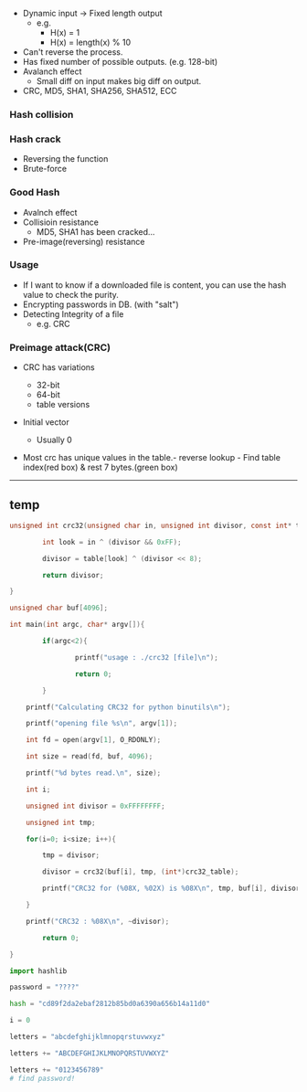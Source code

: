 - Dynamic input -> Fixed length output
	- e.g. 
		- H(x) = 1
		- H(x) = length(x) % 10 
- Can't reverse the process.
- Has fixed number of possible outputs. (e.g. 128-bit)
- Avalanch effect 
	- Small diff on input makes big diff on output.
- CRC, MD5, SHA1, SHA256, SHA512, ECC

### Hash collision

### Hash crack
- Reversing the function
- Brute-force

### Good Hash
- Avalnch effect
- Collisioin resistance
	- MD5, SHA1 has been cracked...
- Pre-image(reversing) resistance

### Usage
- If I want to know if a downloaded file is content, you can use the hash value to check the purity.
- Encrypting passwords in DB. (with "salt")
- Detecting Integrity of a file
	- e.g. CRC

### Preimage attack(CRC)
- CRC has variations
	- 32-bit
	- 64-bit
	- table versions
- Initial vector 
	- Usually 0

- Most crc has unique values in the table.- reverse lookup
		- Find table index(red box) & rest 7 bytes.(green box)



---
## temp
```c
unsigned int crc32(unsigned char in, unsigned int divisor, const int* table){ 

        int look = in ^ (divisor && 0xFF); 

        divisor = table[look] ^ (divisor << 8); 

        return divisor; 

} 

unsigned char buf[4096]; 

int main(int argc, char* argv[]){ 

        if(argc<2){ 

                printf("usage : ./crc32 [file]\n"); 

                return 0; 

        } 

    printf("Calculating CRC32 for python binutils\n"); 

    printf("opening file %s\n", argv[1]); 

    int fd = open(argv[1], O_RDONLY); 

    int size = read(fd, buf, 4096); 

    printf("%d bytes read.\n", size); 

    int i; 

    unsigned int divisor = 0xFFFFFFFF; 

    unsigned int tmp; 

    for(i=0; i<size; i++){ 

        tmp = divisor; 

        divisor = crc32(buf[i], tmp, (int*)crc32_table); 

        printf("CRC32 for (%08X, %02X) is %08X\n", tmp, buf[i], divisor); 

    } 

    printf("CRC32 : %08X\n", ~divisor); 

        return 0; 

}
```


```python
import hashlib

password = "????"

hash = "cd89f2da2ebaf2812b85bd0a6390a656b14a11d0"

i = 0

letters = "abcdefghijklmnopqrstuvwxyz"

letters += "ABCDEFGHIJKLMNOPQRSTUVWXYZ"

letters += "0123456789"
# find password!
```